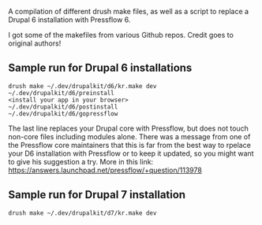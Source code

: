 A compilation of different drush make files, as well as a script to replace a Drupal 6 installation with Pressflow 6.

I got some of the makefiles from various Github repos. Credit goes to original authors!

## Sample run for Drupal 6 installations

    drush make ~/.dev/drupalkit/d6/kr.make dev
    ~/.dev/drupalkit/d6/preinstall
    <install your app in your browser>
    ~/.dev/drupalkit/d6/postinstall
    ~/.dev/drupalkit/d6/gopressflow

The last line replaces your Drupal core with Pressflow, but does not touch non-core files including modules alone. There was a message from one of the Pressflow core maintainers that this is far from the best way to rpelace your D6 installation with Pressflow or to keep it updated, so you might want to give his suggestion a try. More in this link:
https://answers.launchpad.net/pressflow/+question/113978
    
## Sample run for Drupal 7 installation

    drush make ~/.dev/drupalkit/d7/kr.make dev